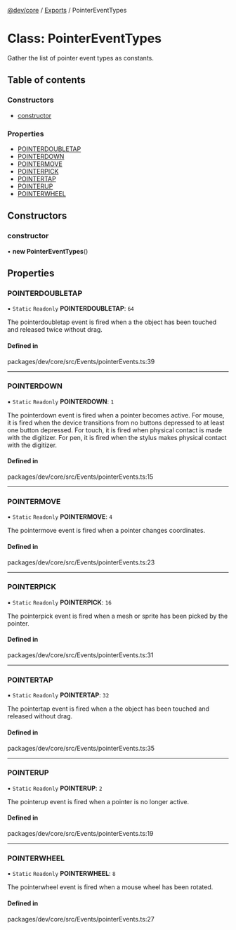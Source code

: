 [@dev/core](../README.md) / [Exports](../modules.md) / PointerEventTypes

# Class: PointerEventTypes

Gather the list of pointer event types as constants.

## Table of contents

### Constructors

- [constructor](PointerEventTypes.md#constructor)

### Properties

- [POINTERDOUBLETAP](PointerEventTypes.md#pointerdoubletap)
- [POINTERDOWN](PointerEventTypes.md#pointerdown)
- [POINTERMOVE](PointerEventTypes.md#pointermove)
- [POINTERPICK](PointerEventTypes.md#pointerpick)
- [POINTERTAP](PointerEventTypes.md#pointertap)
- [POINTERUP](PointerEventTypes.md#pointerup)
- [POINTERWHEEL](PointerEventTypes.md#pointerwheel)

## Constructors

### constructor

• **new PointerEventTypes**()

## Properties

### POINTERDOUBLETAP

▪ `Static` `Readonly` **POINTERDOUBLETAP**: ``64``

The pointerdoubletap event is fired when a the object has been touched and released twice without drag.

#### Defined in

packages/dev/core/src/Events/pointerEvents.ts:39

___

### POINTERDOWN

▪ `Static` `Readonly` **POINTERDOWN**: ``1``

The pointerdown event is fired when a pointer becomes active. For mouse, it is fired when the device transitions from no buttons depressed to at least one button depressed. For touch, it is fired when physical contact is made with the digitizer. For pen, it is fired when the stylus makes physical contact with the digitizer.

#### Defined in

packages/dev/core/src/Events/pointerEvents.ts:15

___

### POINTERMOVE

▪ `Static` `Readonly` **POINTERMOVE**: ``4``

The pointermove event is fired when a pointer changes coordinates.

#### Defined in

packages/dev/core/src/Events/pointerEvents.ts:23

___

### POINTERPICK

▪ `Static` `Readonly` **POINTERPICK**: ``16``

The pointerpick event is fired when a mesh or sprite has been picked by the pointer.

#### Defined in

packages/dev/core/src/Events/pointerEvents.ts:31

___

### POINTERTAP

▪ `Static` `Readonly` **POINTERTAP**: ``32``

The pointertap event is fired when a the object has been touched and released without drag.

#### Defined in

packages/dev/core/src/Events/pointerEvents.ts:35

___

### POINTERUP

▪ `Static` `Readonly` **POINTERUP**: ``2``

The pointerup event is fired when a pointer is no longer active.

#### Defined in

packages/dev/core/src/Events/pointerEvents.ts:19

___

### POINTERWHEEL

▪ `Static` `Readonly` **POINTERWHEEL**: ``8``

The pointerwheel event is fired when a mouse wheel has been rotated.

#### Defined in

packages/dev/core/src/Events/pointerEvents.ts:27
